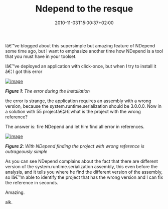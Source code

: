 ﻿---
title: "Ndepend to the resque"
description: ""
date: 2010-11-03T15:00:37+02:00
draft: false
tags: [NDepend]
categories: [NET framework]
---
Iâ€™ve blogged about this supersimple but amazing feature of NDepend some time ago, but I want to emphasize another time how NDepend is a tool that you must have in your toolset.

Iâ€™ve deployed an application with click-once, but when I try to install it â€¦ I got this error

[![image](http://www.codewrecks.com/blog/wp-content/uploads/2010/11/image_thumb2.png "image")](http://www.codewrecks.com/blog/wp-content/uploads/2010/11/image2.png)

 ***Figure 1***: *The error during the installation*

the error is strange, the application requires an assembly with a wrong version, because the system.runtime.serialization should be 3.0.0.0. Now in a solution with 55 projectâ€¦â€¦what is the project with the wrong reference?

The answer is: fire NDepend and let him find all error in references.

[![image](http://www.codewrecks.com/blog/wp-content/uploads/2010/11/image_thumb3.png "image")](http://www.codewrecks.com/blog/wp-content/uploads/2010/11/image3.png)

 ***Figure 2***: *With NDepend finding the project with wrong reference is outrageously simple*

As you can see NDepend complains about the fact that there are different version of the system.runtime.serialization assembly, this even before the analysis, and it tells you where he find the different version of the assembly, so Iâ€™m able to identify the project that has the wrong version and I can fix the reference in seconds.

Amazing.

alk.
